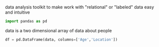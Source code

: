 
data analysis toolkit to make work with "relational" or "labeled" data easy and intuitive


```python
import pandas as pd
```

data is a two dimensional array of data about people
```python
df = pd.DataFrame(data, columns=['Age','Location'])
```

